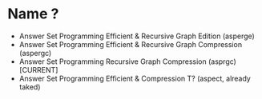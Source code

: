 # Name ?
- Answer Set Programming Efficient & Recursive Graph Edition (asperge)
- Answer Set Programming Efficient & Recursive Graph Compression (aspergc)
- Answer Set Programming Recursive Graph Compression (asprgc) [CURRENT]
- Answer Set Programming Efficient & Compression T? (aspect, already taked)
